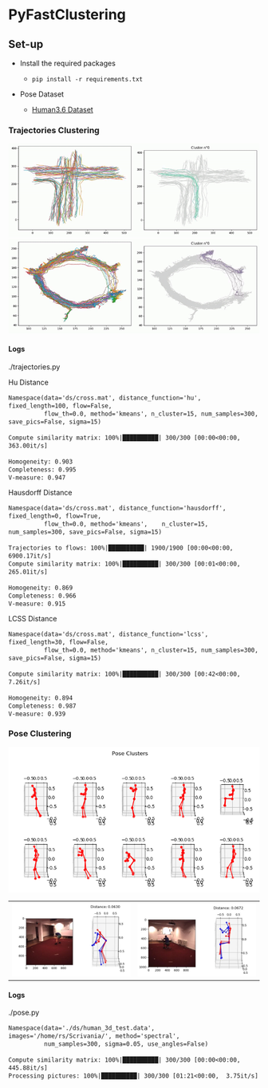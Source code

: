 # PyFastClustering

## Set-up

- Install the required packages
    - `pip install -r requirements.txt`
    
- Pose Dataset 
    - <a href="http://vision.imar.ro/human3.6m/description.php"> Human3.6 Dataset</a>
    
### Trajectories Clustering

<img src="pics/demo.gif" width=700>

<img src="pics/demo2.gif" width=700>
    
#### Logs

./trajectories.py

Hu Distance
```
Namespace(data='ds/cross.mat', distance_function='hu', fixed_length=100, flow=False, 
          flow_th=0.0, method='kmeans', n_cluster=15, num_samples=300, save_pics=False, sigma=15)

Compute similarity matrix: 100%|██████████| 300/300 [00:00<00:00, 363.00it/s]

Homogeneity: 0.903
Completeness: 0.995
V-measure: 0.947
```

Hausdorff Distance
```
Namespace(data='ds/cross.mat', distance_function='hausdorff', fixed_length=0, flow=True, 
          flow_th=0.0, method='kmeans',    n_cluster=15, num_samples=300, save_pics=False, sigma=15)

Trajectories to flows: 100%|██████████| 1900/1900 [00:00<00:00, 6900.17it/s]
Compute similarity matrix: 100%|██████████| 300/300 [00:01<00:00, 265.01it/s]

Homogeneity: 0.869
Completeness: 0.966
V-measure: 0.915
```

LCSS Distance
```
Namespace(data='ds/cross.mat', distance_function='lcss', fixed_length=30, flow=False, 
          flow_th=0.0, method='kmeans', n_cluster=15, num_samples=300, save_pics=False, sigma=15)

Compute similarity matrix: 100%|██████████| 300/300 [00:42<00:00,  7.26it/s]

Homogeneity: 0.894
Completeness: 0.987
V-measure: 0.939
```

### Pose Clustering

<img src="pics/pose_clusters.png" width=700>

<table>
  <tr>
    <th><img src="pics/pose_sample.jpg" width=350></th>
    <th><img src="pics/pose-sample2.jpg" width=350></th>
  </tr>
</table>


#### Logs

./pose.py

```
Namespace(data='./ds/human_3d_test.data', images='/home/rs/Scrivania/', method='spectral', 
          num_samples=300, sigma=0.05, use_angles=False)
          
Compute similarity matrix: 100%|██████████| 300/300 [00:00<00:00, 445.88it/s]
Processing pictures: 100%|██████████| 300/300 [01:21<00:00,  3.75it/s]
```


